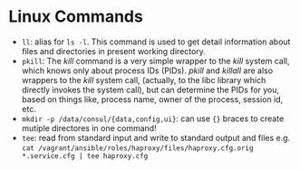 # Linux Commands

* ```ll```: alias for ```ls -l```. This command is used to get detail information about files and directories in present working directory.
* ```pkill```: The *kill* command is a very simple wrapper to the *kill* system call, which knows only about process IDs (PIDs). *pkill* and *killall* are also wrappers to the *kill* system call, (actually, to the libc library which directly invokes the system call), but can determine the PIDs for you, based on things like, process name, owner of the process, session id, etc.
* ```mkdir -p /data/consul/{data,config,ui}```: can use ```{}``` braces to create mutiple directores in one command!
* ```tee```: read from standard input and write to standard output and files e.g. ```cat /vagrant/ansible/roles/haproxy/files/haproxy.cfg.orig *.service.cfg | tee haproxy.cfg```

